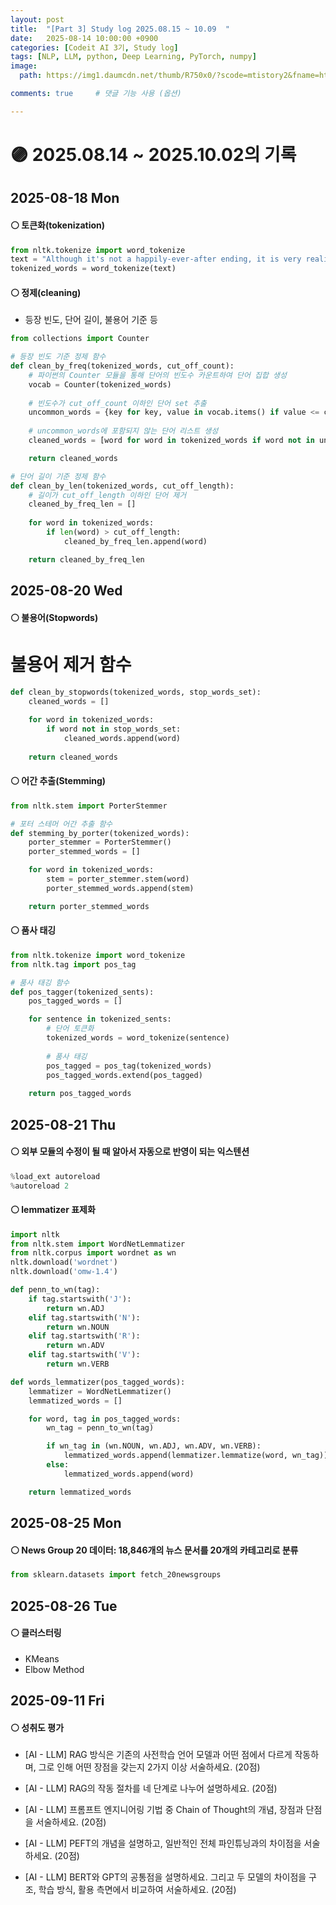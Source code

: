 ```yaml
---
layout: post
title:  "[Part 3] Study log 2025.08.15 ~ 10.09  "
date:   2025-08-14 10:00:00 +0900
categories: [Codeit AI 3기, Study log]
tags: [NLP, LLM, python, Deep Learning, PyTorch, numpy]
image:
  path: https://img1.daumcdn.net/thumb/R750x0/?scode=mtistory2&fname=https%3A%2F%2Fblog.kakaocdn.net%2Fdn%2F4qgsr%2FbtsFEtondnt%2FXoFKqUvKEaFyQubZZyLIPk%2Fimg.png

comments: true     # 댓글 기능 사용 (옵션)

---
```



<!-- 
![코드잇 스프린트](https://img1.daumcdn.net/thumb/R750x0/?scode=mtistory2&fname=https%3A%2F%2Fblog.kakaocdn.net%2Fdn%2F4qgsr%2FbtsFEtondnt%2FXoFKqUvKEaFyQubZZyLIPk%2Fimg.png) -->

# 🟣 2025.08.14 ~ 2025.10.02의 기록 

## 2025-08-18 Mon
#### ⚪ 토큰화(tokenization)
```py
from nltk.tokenize import word_tokenize
text = "Although it's not a happily-ever-after ending, it is very realistic."
tokenized_words = word_tokenize(text)

```

#### ⚪ 정제(cleaning)
- 등장 빈도, 단어 길이, 불용어 기준 등
```py
from collections import Counter

# 등장 빈도 기준 정제 함수
def clean_by_freq(tokenized_words, cut_off_count):
    # 파이썬의 Counter 모듈을 통해 단어의 빈도수 카운트하여 단어 집합 생성
    vocab = Counter(tokenized_words)
    
    # 빈도수가 cut_off_count 이하인 단어 set 추출
    uncommon_words = {key for key, value in vocab.items() if value <= cut_off_count}
    
    # uncommon_words에 포함되지 않는 단어 리스트 생성
    cleaned_words = [word for word in tokenized_words if word not in uncommon_words]

    return cleaned_words

# 단어 길이 기준 정제 함수
def clean_by_len(tokenized_words, cut_off_length):
    # 길이가 cut_off_length 이하인 단어 제거
    cleaned_by_freq_len = []
    
    for word in tokenized_words:
        if len(word) > cut_off_length:
            cleaned_by_freq_len.append(word)

    return cleaned_by_freq_len
```
## 2025-08-20 Wed
#### ⚪ 불용어(Stopwords)
# 불용어 제거 함수
```py
def clean_by_stopwords(tokenized_words, stop_words_set):
    cleaned_words = []
    
    for word in tokenized_words:
        if word not in stop_words_set:
            cleaned_words.append(word)
            
    return cleaned_words
```

#### ⚪ 어간 추출(Stemming)
```py
from nltk.stem import PorterStemmer

# 포터 스테머 어간 추출 함수
def stemming_by_porter(tokenized_words):
    porter_stemmer = PorterStemmer()
    porter_stemmed_words = []

    for word in tokenized_words:
        stem = porter_stemmer.stem(word)
        porter_stemmed_words.append(stem)

    return porter_stemmed_words
```

#### ⚪ 품사 태깅
```py
from nltk.tokenize import word_tokenize
from nltk.tag import pos_tag

# 품사 태깅 함수
def pos_tagger(tokenized_sents):
    pos_tagged_words = []

    for sentence in tokenized_sents:
        # 단어 토큰화
        tokenized_words = word_tokenize(sentence)
    
        # 품사 태깅
        pos_tagged = pos_tag(tokenized_words)
        pos_tagged_words.extend(pos_tagged)
    
    return pos_tagged_words
```


## 2025-08-21 Thu
#### ⚪ 외부 모듈의 수정이 될 때 알아서 자동으로 반영이 되는 익스텐션 
```py
%load_ext autoreload
%autoreload 2
```

#### ⚪ lemmatizer 표제화
```py
import nltk
from nltk.stem import WordNetLemmatizer
from nltk.corpus import wordnet as wn
nltk.download('wordnet')
nltk.download('omw-1.4')

def penn_to_wn(tag):
    if tag.startswith('J'):
        return wn.ADJ
    elif tag.startswith('N'):
        return wn.NOUN
    elif tag.startswith('R'):
        return wn.ADV
    elif tag.startswith('V'):
        return wn.VERB

def words_lemmatizer(pos_tagged_words):
    lemmatizer = WordNetLemmatizer()
    lemmatized_words = []

    for word, tag in pos_tagged_words:
        wn_tag = penn_to_wn(tag)

        if wn_tag in (wn.NOUN, wn.ADJ, wn.ADV, wn.VERB):
            lemmatized_words.append(lemmatizer.lemmatize(word, wn_tag))
        else:
            lemmatized_words.append(word)

    return lemmatized_words
```


## 2025-08-25 Mon
#### ⚪ News Group 20 데이터: 18,846개의 뉴스 문서를 20개의 카테고리로 분류
```py
from sklearn.datasets import fetch_20newsgroups
```

## 2025-08-26 Tue
#### ⚪ 클러스터링
- KMeans
- Elbow Method



## 2025-09-11 Fri
#### ⚪ 성취도 평가
- [AI - LLM] RAG 방식은 기존의 사전학습 언어 모델과 어떤 점에서 다르게 작동하며, 그로 인해 어떤 장점을 갖는지 2가지 이상 서술하세요. (20점)

- [AI - LLM] RAG의 작동 절차를 네 단계로 나누어 설명하세요. (20점)
- [AI - LLM] 프롬프트 엔지니어링 기법 중 Chain of Thought의 개념, 장점과 단점을 서술하세요. (20점)
- [AI - LLM] PEFT의 개념을 설명하고, 일반적인 전체 파인튜닝과의 차이점을 서술하세요. (20점)
- [AI - LLM] BERT와 GPT의 공통점을 설명하세요. 그리고 두 모델의 차이점을 구조, 학습 방식, 활용 측면에서 비교하여 서술하세요. (20점)
